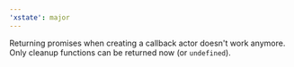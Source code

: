 ```yaml
---
'xstate': major
---
```


Returning promises when creating a callback actor doesn't work anymore. Only cleanup functions can be returned now (or `undefined`).
